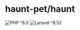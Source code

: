 # haunt-pet/haunt

![PHP ^8.0](https://img.shields.io/badge/PHP-%5E8.0-787CB5?style=for-the-badge&logo=php)
![Laravel ^8.52](https://img.shields.io/badge/Laravel-%5E8.52-fb503b?style=for-the-badge&logo=laravel)
